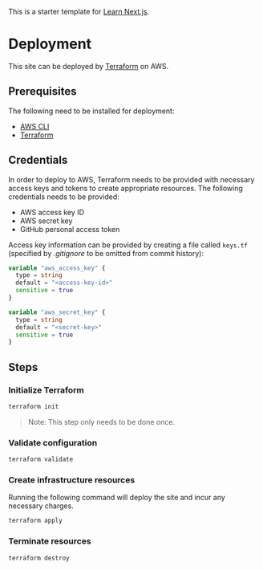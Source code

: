 This is a starter template for [Learn Next.js](https://nextjs.org/learn).

# Deployment

This site can be deployed by [Terraform][terraform] on AWS.

## Prerequisites
The following need to be installed for deployment:
- [AWS CLI][aws_cli_install]
- [Terraform][terraform_install]

## Credentials
In order to deploy to AWS, Terraform needs to be provided with necessary access
keys and tokens to create appropriate resources. The following credentials
needs to be provided:
- AWS access key ID
- AWS secret key
- GitHub personal access token

Access key information can be provided by creating a file called `keys.tf`
(specified by _.gitignore_ to be omitted from commit history):
```terraform
variable "aws_access_key" {
  type = string
  default = "<access-key-id>"
  sensitive = true
}

variable "aws_secret_key" {
  type = string
  default = "<secret-key>"
  sensitive = true
}
```

## Steps

### Initialize Terraform

```bash
terraform init
```
> Note: This step only needs to be done once.

### Validate configuration

```bash
terraform validate
```

### Create infrastructure resources

Running the following command will deploy the site and incur any necessary charges.

```bash
terraform apply
```

### Terminate resources
```bash
terraform destroy
```

[aws_cli_install]: https://docs.aws.amazon.com/cli/latest/userguide/getting-started-install.html
[terraform]: https://www.terraform.io/
[terraform_install]: https://developer.hashicorp.com/terraform/downloads
